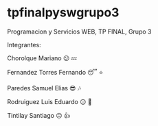 # tpfinalpyswgrupo3
Programacion y Servicios WEB, TP FINAL, Grupo 3

Integrantes:

Chorolque Mariano 😕 💤

Fernandez Torres Fernando 😴 ⭐

Paredes Samuel Elias 😎 🎶

Rodruiguez Luis Eduardo 😐 🌟

Tintilay Santiago 😐 👍
